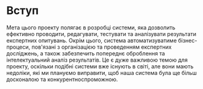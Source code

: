 # Вступ
Мета цього проекту полягає в розробці системи, яка дозволить ефективно проводити, редагувати, тестувати та аналізувати результати експертних опитувань. Окрім цього, система автоматизуватиме бізнес-процеси, пов'язані з організацією та проведенням експертних досліджень, а також забезпечить попереднє оброблення та інтелектуальний аналіз результатів. 
Це є дуже важливою темою для проекту, оскільки подібні системи вже існують в світі, але вони мають недоліки, які ми плануємо виправити, щоб наша система була ще більш досконалою та конкурентноспроможною.
